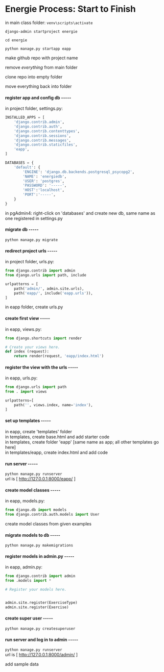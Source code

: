 # Energie Process: Start to Finish

in main class folder:
`venv\scripts\activate`

`django-admin startproject energie`

`cd energie`

`python manage.py startapp eapp`

make github repo with project name

remove *everything* from main folder

clone repo into empty folder

move everything back into folder

#### register app and config db -----
in project folder, settings.py:

```python
INSTALLED_APPS = [
    'django.contrib.admin',
    'django.contrib.auth',
    'django.contrib.contenttypes',
    'django.contrib.sessions',
    'django.contrib.messages',
    'django.contrib.staticfiles',
    'eapp',
]
```

```python
DATABASES = {
    'default': {
        'ENGINE': 'django.db.backends.postgresql_psycopg2',
        'NAME': 'energiedb',
        'USER': 'postgres',
        'PASSWORD': '-----',
        'HOST':'localhost',
        'PORT':'-----',
    }
}
```

in pgAdmin4:
right-click on 'databases' and create new db, same name as one registered in settings.py

#### migrate db -----
`python manage.py migrate`

#### redirect project urls -----
in project folder, urls.py:

```python
from django.contrib import admin
from django.urls import path, include

urlpatterns = [
    path('admin/', admin.site.urls),
    path('eapp/', include('eapp.urls')),
]
```

in eapp folder, create urls.py

#### create first view -----
in eapp, views.py:

```python
from django.shortcuts import render

# Create your views here.
def index (request):
    return render(request, 'eapp/index.html')
```

#### register the view with the urls -----
in eapp, urls.py:

```python
from django.urls import path
from . import views

urlpatterns=[
    path('', views.index, name='index'),
]
```

#### set up templates -----
in eapp, create 'templates' folder  
in templates, create base.html and add starter code  
in templates, create folder 'eapp' [same name as app; all other templates go here]  
in templates/eapp, create index.html and add code

#### run server -----
`python manage.py runserver`  
url is [ http://127.0.0.1:8000/eapp/ ]

#### create model classes -----
in eapp, models.py:

```python
from django.db import models
from django.contrib.auth.models import User
```

create model classes from given examples

#### migrate models to db -----
`python manage.py makemigrations`

#### register models in admin.py -----
in eapp, admin.py:

```python
from django.contrib import admin
from .models import *

# Register your models here.


admin.site.register(ExerciseType)
admin.site.register(Exercise)
```

#### create super user -----
`python manage.py createsuperuser`

#### run server and log in to admin -----
`python manage.py runserver`  
url is [ http://127.0.0.1:8000/admin/ ]

add sample data
